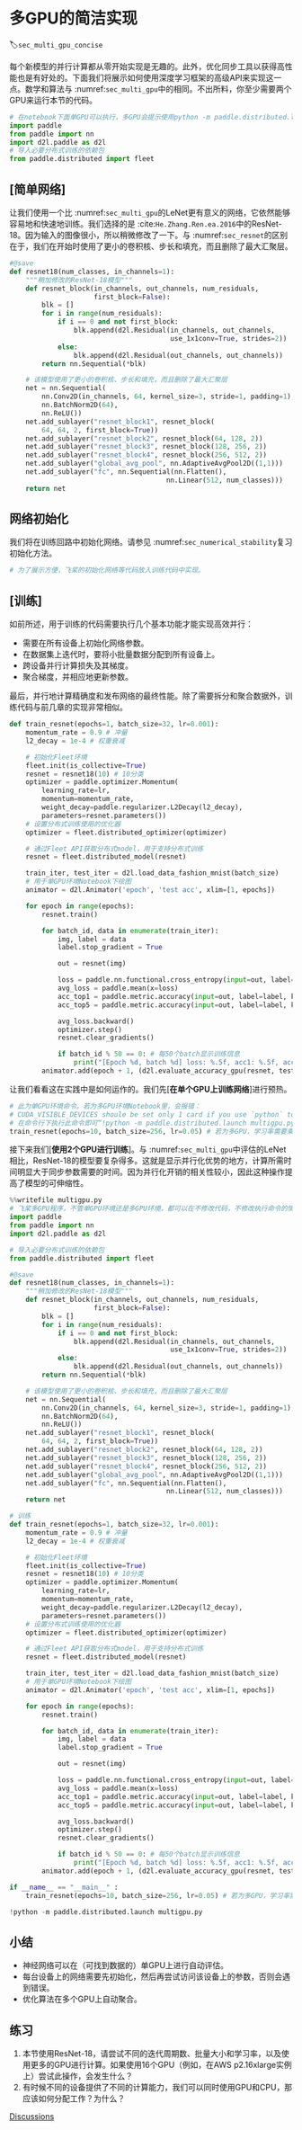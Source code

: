 # 多GPU的简洁实现
:label:`sec_multi_gpu_concise`

每个新模型的并行计算都从零开始实现是无趣的。此外，优化同步工具以获得高性能也是有好处的。下面我们将展示如何使用深度学习框架的高级API来实现这一点。数学和算法与 :numref:`sec_multi_gpu`中的相同。不出所料，你至少需要两个GPU来运行本节的代码。



```python
# 在notebook下面单GPU可以执行，多GPU会提示使用python -m paddle.distributed.launch xx.py格式方式执行。
import paddle
from paddle import nn
import d2l.paddle as d2l
# 导入必要分布式训练的依赖包
from paddle.distributed import fleet
```

## [**简单网络**]

让我们使用一个比 :numref:`sec_multi_gpu`的LeNet更有意义的网络，它依然能够容易地和快速地训练。我们选择的是 :cite:`He.Zhang.Ren.ea.2016`中的ResNet-18。因为输入的图像很小，所以稍微修改了一下。与 :numref:`sec_resnet`的区别在于，我们在开始时使用了更小的卷积核、步长和填充，而且删除了最大汇聚层。



```python
#@save
def resnet18(num_classes, in_channels=1):
    """稍加修改的ResNet-18模型"""
    def resnet_block(in_channels, out_channels, num_residuals,
                     first_block=False):
        blk = []
        for i in range(num_residuals):
            if i == 0 and not first_block:
                blk.append(d2l.Residual(in_channels, out_channels,
                                        use_1x1conv=True, strides=2))
            else:
                blk.append(d2l.Residual(out_channels, out_channels))
        return nn.Sequential(*blk)

    # 该模型使用了更小的卷积核、步长和填充，而且删除了最大汇聚层
    net = nn.Sequential(
        nn.Conv2D(in_channels, 64, kernel_size=3, stride=1, padding=1),
        nn.BatchNorm2D(64),
        nn.ReLU())
    net.add_sublayer("resnet_block1", resnet_block(
        64, 64, 2, first_block=True))
    net.add_sublayer("resnet_block2", resnet_block(64, 128, 2))
    net.add_sublayer("resnet_block3", resnet_block(128, 256, 2))
    net.add_sublayer("resnet_block4", resnet_block(256, 512, 2))
    net.add_sublayer("global_avg_pool", nn.AdaptiveAvgPool2D((1,1)))
    net.add_sublayer("fc", nn.Sequential(nn.Flatten(),
                                       nn.Linear(512, num_classes)))
    return net
```

## 网络初始化


我们将在训练回路中初始化网络。请参见 :numref:`sec_numerical_stability`复习初始化方法。



```python
# 为了展示方便，飞桨的初始化网络等代码放入训练代码中实现。
```

## [**训练**]

如前所述，用于训练的代码需要执行几个基本功能才能实现高效并行：

* 需要在所有设备上初始化网络参数。
* 在数据集上迭代时，要将小批量数据分配到所有设备上。
* 跨设备并行计算损失及其梯度。
* 聚合梯度，并相应地更新参数。

最后，并行地计算精确度和发布网络的最终性能。除了需要拆分和聚合数据外，训练代码与前几章的实现非常相似。



```python
def train_resnet(epochs=1, batch_size=32, lr=0.001):
    momentum_rate = 0.9 # 冲量
    l2_decay = 1e-4 # 权重衰减

    # 初始化Fleet环境
    fleet.init(is_collective=True)
    resnet = resnet18(10) # 10分类
    optimizer = paddle.optimizer.Momentum(
        learning_rate=lr,
        momentum=momentum_rate,
        weight_decay=paddle.regularizer.L2Decay(l2_decay),
        parameters=resnet.parameters())
    # 设置分布式训练使用的优化器
    optimizer = fleet.distributed_optimizer(optimizer)

    # 通过Fleet API获取分布式model，用于支持分布式训练
    resnet = fleet.distributed_model(resnet)

    train_iter, test_iter = d2l.load_data_fashion_mnist(batch_size)
    # 用于单GPU环境Notebook下绘图
    animator = d2l.Animator('epoch', 'test acc', xlim=[1, epochs])

    for epoch in range(epochs):
        resnet.train()

        for batch_id, data in enumerate(train_iter):
            img, label = data
            label.stop_gradient = True

            out = resnet(img)

            loss = paddle.nn.functional.cross_entropy(input=out, label=label)
            avg_loss = paddle.mean(x=loss)
            acc_top1 = paddle.metric.accuracy(input=out, label=label, k=1)
            acc_top5 = paddle.metric.accuracy(input=out, label=label, k=5)

            avg_loss.backward()
            optimizer.step()
            resnet.clear_gradients()

            if batch_id % 50 == 0: # 每50个batch显示训练信息
                print("[Epoch %d, batch %d] loss: %.5f, acc1: %.5f, acc5: %.5f" % (epoch, batch_id, avg_loss, acc_top1, acc_top5))
        animator.add(epoch + 1, (d2l.evaluate_accuracy_gpu(resnet, test_iter),))

```

让我们看看这在实践中是如何运作的。我们先[**在单个GPU上训练网络**]进行预热。



```python
# 此为单GPU环境命令。若为多GPU环境Notebook里，会报错： 
# CUDA_VISIBLE_DEVICES shoule be set only 1 card if you use `python` to launch fleet program.
# 在命令行下执行此命令即可“!python -m paddle.distributed.launch multigpu.py”
train_resnet(epochs=10, batch_size=256, lr=0.05) # 若为多GPU，学习率需要乘以相应倍数以达到较好效果，比如2GPU lr=0.1 

```

接下来我们[**使用2个GPU进行训练**]。与 :numref:`sec_multi_gpu`中评估的LeNet相比，ResNet-18的模型要复杂得多。这就是显示并行化优势的地方，计算所需时间明显大于同步参数需要的时间。因为并行化开销的相关性较小，因此这种操作提高了模型的可伸缩性。



```python
%%writefile multigpu.py
# 飞桨多GPU程序，不管单GPU环境还是多GPU环境，都可以在不修改代码，不修改执行命令的情况下正常执行。命令使用python -m paddle.distributed.launch xx.py格式方式执行。
import paddle
from paddle import nn
import d2l.paddle as d2l

# 导入必要分布式训练的依赖包
from paddle.distributed import fleet

#@save
def resnet18(num_classes, in_channels=1):
    """稍加修改的ResNet-18模型"""
    def resnet_block(in_channels, out_channels, num_residuals,
                     first_block=False):
        blk = []
        for i in range(num_residuals):
            if i == 0 and not first_block:
                blk.append(d2l.Residual(in_channels, out_channels,
                                        use_1x1conv=True, strides=2))
            else:
                blk.append(d2l.Residual(out_channels, out_channels))
        return nn.Sequential(*blk)

    # 该模型使用了更小的卷积核、步长和填充，而且删除了最大汇聚层
    net = nn.Sequential(
        nn.Conv2D(in_channels, 64, kernel_size=3, stride=1, padding=1),
        nn.BatchNorm2D(64),
        nn.ReLU())
    net.add_sublayer("resnet_block1", resnet_block(
        64, 64, 2, first_block=True))
    net.add_sublayer("resnet_block2", resnet_block(64, 128, 2))
    net.add_sublayer("resnet_block3", resnet_block(128, 256, 2))
    net.add_sublayer("resnet_block4", resnet_block(256, 512, 2))
    net.add_sublayer("global_avg_pool", nn.AdaptiveAvgPool2D((1,1)))
    net.add_sublayer("fc", nn.Sequential(nn.Flatten(),
                                       nn.Linear(512, num_classes)))
    return net

# 训练
def train_resnet(epochs=1, batch_size=32, lr=0.001):
    momentum_rate = 0.9 # 冲量
    l2_decay = 1e-4 # 权重衰减

    # 初始化Fleet环境
    fleet.init(is_collective=True)
    resnet = resnet18(10) # 10分类
    optimizer = paddle.optimizer.Momentum(
        learning_rate=lr,
        momentum=momentum_rate,
        weight_decay=paddle.regularizer.L2Decay(l2_decay),
        parameters=resnet.parameters())
    # 设置分布式训练使用的优化器
    optimizer = fleet.distributed_optimizer(optimizer)

    # 通过Fleet API获取分布式model，用于支持分布式训练
    resnet = fleet.distributed_model(resnet)

    train_iter, test_iter = d2l.load_data_fashion_mnist(batch_size)
    # 用于单GPU环境Notebook下绘图
    animator = d2l.Animator('epoch', 'test acc', xlim=[1, epochs])

    for epoch in range(epochs):
        resnet.train()

        for batch_id, data in enumerate(train_iter):
            img, label = data
            label.stop_gradient = True

            out = resnet(img)

            loss = paddle.nn.functional.cross_entropy(input=out, label=label)
            avg_loss = paddle.mean(x=loss)
            acc_top1 = paddle.metric.accuracy(input=out, label=label, k=1)
            acc_top5 = paddle.metric.accuracy(input=out, label=label, k=5)

            avg_loss.backward()
            optimizer.step()
            resnet.clear_gradients()

            if batch_id % 50 == 0: # 每50个batch显示训练信息
                print("[Epoch %d, batch %d] loss: %.5f, acc1: %.5f, acc5: %.5f" % (epoch, batch_id, avg_loss, acc_top1, acc_top5))
        animator.add(epoch + 1, (d2l.evaluate_accuracy_gpu(resnet, test_iter),))

if __name__ == "__main__" :
    train_resnet(epochs=10, batch_size=256, lr=0.05) # 若为多GPU，学习率需要乘以相应倍数以达到较好效果，比如2GPU lr=0.1 

```


```python
!python -m paddle.distributed.launch multigpu.py
```

## 小结


* 神经网络可以在（可找到数据的）单GPU上进行自动评估。
* 每台设备上的网络需要先初始化，然后再尝试访问该设备上的参数，否则会遇到错误。
* 优化算法在多个GPU上自动聚合。


## 练习


1. 本节使用ResNet-18，请尝试不同的迭代周期数、批量大小和学习率，以及使用更多的GPU进行计算。如果使用$16$个GPU（例如，在AWS p2.16xlarge实例上）尝试此操作，会发生什么？
1. 有时候不同的设备提供了不同的计算能力，我们可以同时使用GPU和CPU，那应该如何分配工作？为什么？


[Discussions](https://discuss.d2l.ai/t/2803)

